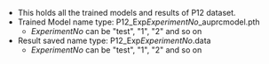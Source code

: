 - This holds all the trained models and results of P12 dataset.
- Trained Model name type: P12_Exp$Experiment No$_auprcmodel.pth
    - $Experiment No$ can be "test", "1", "2" and so on
- Result saved name type: P12_Exp$Experiment No$.data
    - $Experiment No$ can be "test", "1", "2" and so on